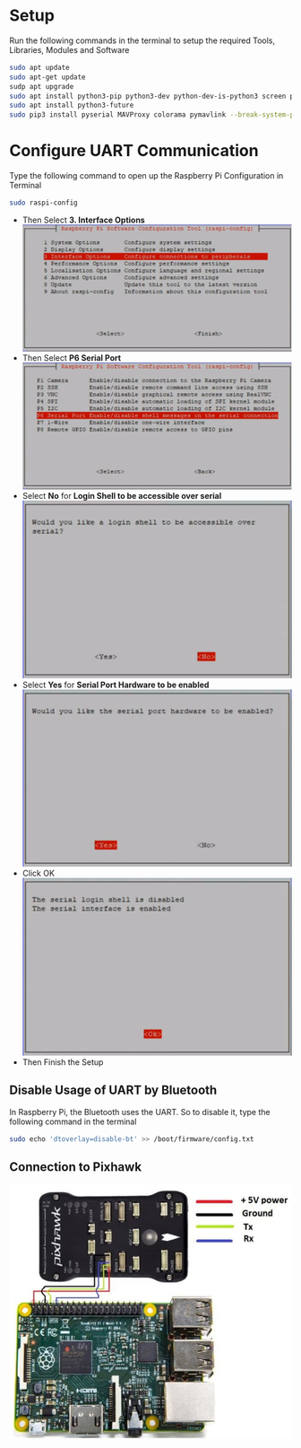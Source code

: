 # Setup
Run the following commands in the terminal to setup the required Tools, Libraries, Modules and Software
```bash
sudo apt update
sudo apt-get update
sudp apt upgrade
sudo apt install python3-pip python3-dev python-dev-is-python3 screen python3-wxgtk4.0 python3-lxml
sudo apt install python3-future
sudo pip3 install pyserial MAVProxy colorama pymavlink --break-system-packages
```
# Configure UART Communication
Type the following command to open up the Raspberry Pi Configuration in Terminal
```bash
sudo raspi-config
```
* Then Select **3. Interface Options**<br />
![Raspberry Pi Configuration : Interface Options](assets/images/interface.png)<br />
* Then Select **P6 Serial Port**<br />
![Raspberry Pi Configuration : Serial Port](assets/images/serial_port.png)<br />
* Select **No** for **Login Shell to be accessible over serial**<br />
![Raspberry Pi Configuration : Login Shell over UART](assets/images/login_shell_over_uart.png)<br />
* Select **Yes** for **Serial Port Hardware to be enabled**<br />
![Raspberry Pi Configuration : Serial Port Hardware](assets/images/serial_port_hardware.png)<br />
* Click OK<br />
![Raspberry Pi Configuration](assets/images/raspi_config.png)<br />
* Then Finish the Setup
## Disable Usage of UART by Bluetooth
In Raspberry Pi, the Bluetooth uses the UART. So to disable it, type the following command in the terminal
```bash
sudo echo 'dtoverlay=disable-bt' >> /boot/firmware/config.txt
```
## Connection to Pixhawk
![Rasberry Pi to Pixhawk](assets/images/raspberry_pi_connection.jpeg)